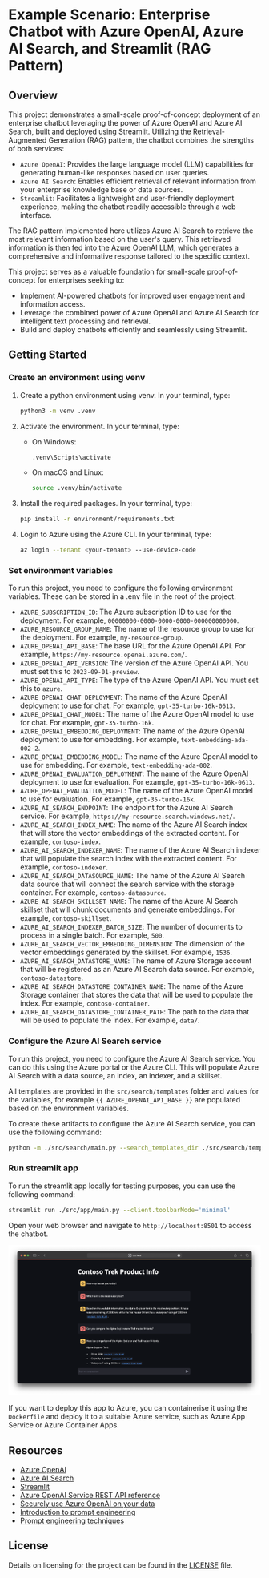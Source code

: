 # Example Scenario: Enterprise Chatbot with Azure OpenAI, Azure AI Search, and Streamlit (RAG Pattern)

## Overview

This project demonstrates a small-scale proof-of-concept deployment of an enterprise chatbot leveraging the power of Azure OpenAI and Azure AI Search, built and deployed using Streamlit. Utilizing the Retrieval-Augmented Generation (RAG) pattern, the chatbot combines the strengths of both services:

- `Azure OpenAI`: Provides the large language model (LLM) capabilities for generating human-like responses based on user queries.
- `Azure AI Search`: Enables efficient retrieval of relevant information from your enterprise knowledge base or data sources.
- `Streamlit`: Facilitates a lightweight and user-friendly deployment experience, making the chatbot readily accessible through a web interface.

The RAG pattern implemented here utilizes Azure AI Search to retrieve the most relevant information based on the user's query. This retrieved information is then fed into the Azure OpenAI LLM, which generates a comprehensive and informative response tailored to the specific context.

This project serves as a valuable foundation for small-scale proof-of-concept for enterprises seeking to:

- Implement AI-powered chatbots for improved user engagement and information access.
- Leverage the combined power of Azure OpenAI and Azure AI Search for intelligent text processing and retrieval.
- Build and deploy chatbots efficiently and seamlessly using Streamlit.

## Getting Started

### Create an environment using venv

1. Create a python environment using venv. In your terminal, type:

    ```bash
    python3 -m venv .venv
    ```

2. Activate the environment. In your terminal, type:

    - On Windows:

        ```bash
        .venv\Scripts\activate
        ```

    - On macOS and Linux:

        ```bash
        source .venv/bin/activate
        ```

3. Install the required packages. In your terminal, type:

    ```bash
    pip install -r environment/requirements.txt
    ```

4. Login to Azure using the Azure CLI. In your terminal, type:

    ```bash
    az login --tenant <your-tenant> --use-device-code
    ```

### Set environment variables

To run this project, you need to configure the following environment variables. These can be stored in a .env file in the root of the project.

- `AZURE_SUBSCRIPTION_ID`: The Azure subscription ID to use for the deployment. For example, `00000000-0000-0000-0000-000000000000`.
- `AZURE_RESOURCE_GROUP_NAME`: The name of the resource group to use for the deployment. For example, `my-resource-group`.
- `AZURE_OPENAI_API_BASE`: The base URL for the Azure OpenAI API. For example, `https://my-resource.openai.azure.com/`.
- `AZURE_OPENAI_API_VERSION`: The version of the Azure OpenAI API. You must set this to `2023-09-01-preview`.
- `AZURE_OPENAI_API_TYPE`: The type of the Azure OpenAI API. You must set this to `azure`.
- `AZURE_OPENAI_CHAT_DEPLOYMENT`: The name of the Azure OpenAI deployment to use for chat. For example, `gpt-35-turbo-16k-0613`.
- `AZURE_OPENAI_CHAT_MODEL`: The name of the Azure OpenAI model to use for chat. For example, `gpt-35-turbo-16k`.
- `AZURE_OPENAI_EMBEDDING_DEPLOYMENT`: The name of the Azure OpenAI deployment to use for embedding. For example, `text-embedding-ada-002-2`.
- `AZURE_OPENAI_EMBEDDING_MODEL`: The name of the Azure OpenAI model to use for embedding. For example, `text-embedding-ada-002`.
- `AZURE_OPENAI_EVALUATION_DEPLOYMENT`: The name of the Azure OpenAI deployment to use for evaluation. For example, `gpt-35-turbo-16k-0613`.
- `AZURE_OPENAI_EVALUATION_MODEL`: The name of the Azure OpenAI model to use for evaluation. For example, `gpt-35-turbo-16k`.
- `AZURE_AI_SEARCH_ENDPOINT`: The endpoint for the Azure AI Search service. For example, `https://my-resource.search.windows.net/`.
- `AZURE_AI_SEARCH_INDEX_NAME`: The name of the Azure AI Search index that will store the vector embeddings of the extracted content. For example, `contoso-index`.
- `AZURE_AI_SEARCH_INDEXER_NAME`: The name of the Azure AI Search indexer that will populate the search index with the extracted content. For example, `contoso-indexer`.
- `AZURE_AI_SEARCH_DATASOURCE_NAME`: The name of the Azure AI Search data source that will connect the search service with the storage container. For example, `contoso-datasource`.
- `AZURE_AI_SEARCH_SKILLSET_NAME`: The name of the Azure AI Search skillset that will chunk documents and generate embeddings. For example, `contoso-skillset`.
- `AZURE_AI_SEARCH_INDEXER_BATCH_SIZE`: The number of documents to process in a single batch. For example, `500`.
- `AZURE_AI_SEARCH_VECTOR_EMBEDDING_DIMENSION`: The dimension of the vector embeddings generated by the skillset. For example, `1536`.
- `AZURE_AI_SEARCH_DATASTORE_NAME`: The name of Azure Storage account that will be registered as an Azure AI Search data source. For example, `contoso-datastore`.
- `AZURE_AI_SEARCH_DATASTORE_CONTAINER_NAME`: The name of the Azure Storage container that stores the data that will be used to populate the index. For example, `contoso-container`.
- `AZURE_AI_SEARCH_DATASTORE_CONTAINER_PATH`: The path to the data that will be used to populate the index. For example, `data/`.

### Configure the Azure AI Search service

To run this project, you need to configure the Azure AI Search service. You can do this using the Azure portal or the Azure CLI. This will populate Azure AI Search with a data source, an index, an indexer, and a skillset. 

All templates are provided in the `src/search/templates` folder and values for the variables, for example `{{ AZURE_OPENAI_API_BASE }}` are populated based on the environment variables.

To create these artifacts to configure the Azure AI Search service, you can use the following command:

```bash
python -m ./src/search/main.py --search_templates_dir ./src/search/templates/
```

### Run streamlit app

To run the streamlit app locally for testing purposes, you can use the following command:

```bash
streamlit run ./src/app/main.py --client.toolbarMode='minimal'
```

Open your web browser and navigate to `http://localhost:8501` to access the chatbot.

![Streamlit Chat App](./.github/docs/images/image-01.png)

If you want to deploy this app to Azure, you can containerise it using the `Dockerfile` and deploy it to a suitable Azure service, such as Azure App Service or Azure Container Apps.

## Resources

- [Azure OpenAI](https://learn.microsoft.com/en-us/azure/ai-services/openai/)
- [Azure AI Search](https://learn.microsoft.com/en-us/azure/search/)
- [Streamlit](https://streamlit.io/)
- [Azure OpenAI Service REST API reference](https://learn.microsoft.com/en-us/azure/ai-services/openai/reference)
- [Securely use Azure OpenAI on your data](https://learn.microsoft.com/en-us/azure/ai-services/openai/how-to/use-your-data-securely)
- [Introduction to prompt engineering](https://learn.microsoft.com/en-us/azure/ai-services/openai/concepts/prompt-engineering)
- [Prompt engineering techniques](https://learn.microsoft.com/en-us/azure/ai-services/openai/concepts/advanced-prompt-engineering?pivots=programming-language-chat-completions)

## License

Details on licensing for the project can be found in the [LICENSE](./LICENSE) file.
